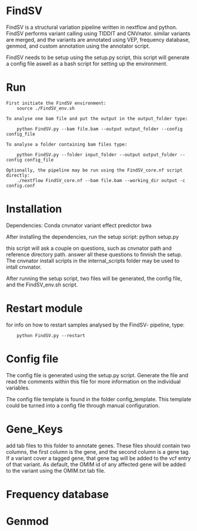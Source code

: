 FindSV
===========
FindSV is a structural variation pipeline written in nextflow and python. FindSV performs variant calling using TIDDIT and CNVnator.
similar variants are merged, and the variants are annotated using VEP, frequency database, genmod, and custom annotation using the annotator script.

FindSV needs to be setup using the setup.py script, this script will generate a config file aswell as a bash script for setting up the environment.

Run
===

    First initiate the FindSV environment:
        source ./FindSV_env.sh
        
    To analyse one bam file and put the output in the output_folder type:

        python FindSV.py --bam file.bam --output output_folder --config config_file

    To analyse a folder containing bam files type:

        python FindSV.py --folder input_folder --output output_folder --config config_file

	Optionally, the pipeline may be run using the FindSV_core.nf script directly:
		./nextflow FindSV_core.nf --bam file.bam --working_dir output -c config.conf


Installation
============
Dependencies:
    Conda
    cnvnator
    variant effect predictor
    bwa
    
After installing the dependencies, run the setup script:
    python setup.py
    
this script will ask a couple on questions, such as cnvnator path and reference directory path. answer all these questions to finnish the setup.
The cnvnator install scripts in the internal_scripts folder may be used to intall cnvnator.

After running the setup script, two files will be generated, the config file, and the FindSV_env.sh script.

Restart module
============
for info on how to restart samples analysed by the FindSV- pipeline, type:

        python FindSV.py --restart

Config file
=========
The config file is generated using the setup.py script. Generate the file and read the comments within 
this file for more information on the individual variables.

The config file template is found in the folder config_template. This template could be turned into a config file through manual configuration.

Gene_Keys
==========

add tab files to this folder to annotate genes.
These files should contain two columns, the first column is the gene, and the second column is a gene tag.
If a variant cover a tagged gene, that gene tag will be added to the vcf entry of that variant. As default, the OMIM id of any
affected gene will be added to the variant using the OMIM.txt tab file.

Frequency database
==========

Genmod
========


